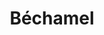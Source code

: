---
layout: recette
categories: [recettes]
hidden: true
lang: fr
sitemap: false
title: Béchamel
type: condiment
recettes:
  Classique:
    ingredients: 
      - nom: farine
        qte: 100
        unite: gr
      - nom: beurre
        qte: 100
        unite: gr
      - nom: lait
        qte: 1000
        unite: mL
        variable: true
      - nom: muscade
        qte: au goût
      - nom: sel
        qte: au goût
    etapes:
      - label: Préparation
        details:
          - Faire fondre le beurre dans une casserole
          - Hors du feu, ajouter la farine et mélanger
          - Ajouter le litre de lait et mélanger
          - Ajouter du sel et de la muscade au goût
          - Porter à ébullition (aux alentours de 75°C) puis réduire le feu
          - Mélanger continuellement sur et hors du feu jusqu'à ce que ça épaississe. Goûter et ajuster.
notes:
  - Toujours mélanger la béchamel pour éviter qu'elle brûle / colle au fond de la casserole 
---